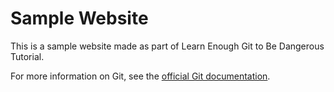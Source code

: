 # Sample Website

This is a sample website made as part of Learn Enough Git to Be Dangerous Tutorial.

For more information on Git, see the [official Git documentation](https://git-scm.com/).
